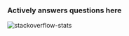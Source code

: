### Actively answers questions here

<a href="https://www.stackoverflow.com/users/14291243/abhishek-dutt" target="_blank" rel="noreferrer"></a>

![stackoverflow-stats](https://github-stackoverflow-readme.vercel.app/?userId=14291243)
